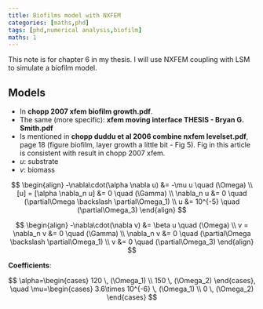 ```yaml
---
title: Biofilms model with NXFEM
categories: [maths,phd]
tags: [phd,numerical analysis,biofilm]
maths: 1
---
```


This note is for chapter 6 in my thesis. I will use NXFEM coupling with LSM to simulate a biofilm model. 

## Models

- In **chopp 2007 xfem biofilm growth.pdf**.
- The same (more specific): **xfem moving interface THESIS - Bryan G. Smith.pdf**
- Is mentioned in **chopp duddu et al 2006 combine nxfem levelset.pdf**, page 18 (figure biofilm, layer growth a little bit - Fig 5). Fig in this article is consistent with result in chopp 2007 xfem.
- $u$: substrate
- $v$: biomass

<div class="row d-flex" markdown="1">
<div class="col s12 l6" markdown="1">

$$
\begin{align}
-\nabla\cdot(\alpha \nabla u) &= -\mu u \quad (\Omega) \\
[u] = [\alpha \nabla_n u] &= 0 \quad (\Gamma) \\
\nabla_n u &= 0 \quad (\partial\Omega \backslash \partial\Omega_1) \\
u &= 10^{-5} \quad (\partial\Omega_3)
\end{align}
$$ 

</div>
<div class="col s12 l6" markdown="1">

$$
\begin{align}
-\nabla\cdot(\nabla v) &= \beta u \quad (\Omega) \\
v = \nabla_n v &= 0 \quad (\Gamma) \\
\nabla_n v &= 0 \quad (\partial\Omega \backslash \partial\Omega_1) \\
v &= 0 \quad (\partial\Omega_3)
\end{align}
$$ 

</div>
</div>

**Coefficients**:

$$
\alpha=\begin{cases} 120 \, (\Omega_1) \\ 150 \, (\Omega_2) \end{cases}, \quad
\mu=\begin{cases} 3.6\times 10^{-6} \, (\Omega_1) \\ 0 \, (\Omega_2) \end{cases}
$$

